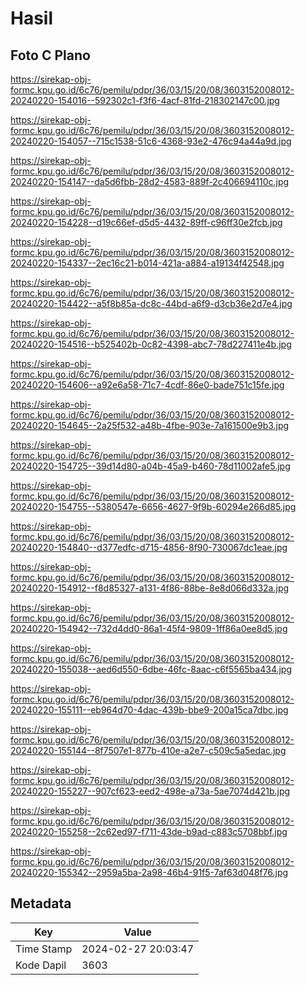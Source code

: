 # Hasil

## Foto C Plano

https://sirekap-obj-formc.kpu.go.id/6c76/pemilu/pdpr/36/03/15/20/08/3603152008012-20240220-154016--592302c1-f3f6-4acf-81fd-218302147c00.jpg

https://sirekap-obj-formc.kpu.go.id/6c76/pemilu/pdpr/36/03/15/20/08/3603152008012-20240220-154057--715c1538-51c6-4368-93e2-476c94a44a9d.jpg

https://sirekap-obj-formc.kpu.go.id/6c76/pemilu/pdpr/36/03/15/20/08/3603152008012-20240220-154147--da5d6fbb-28d2-4583-889f-2c406694110c.jpg

https://sirekap-obj-formc.kpu.go.id/6c76/pemilu/pdpr/36/03/15/20/08/3603152008012-20240220-154228--d19c66ef-d5d5-4432-89ff-c96ff30e2fcb.jpg

https://sirekap-obj-formc.kpu.go.id/6c76/pemilu/pdpr/36/03/15/20/08/3603152008012-20240220-154337--2ec16c21-b014-421a-a884-a19134f42548.jpg

https://sirekap-obj-formc.kpu.go.id/6c76/pemilu/pdpr/36/03/15/20/08/3603152008012-20240220-154422--a5f8b85a-dc8c-44bd-a6f9-d3cb36e2d7e4.jpg

https://sirekap-obj-formc.kpu.go.id/6c76/pemilu/pdpr/36/03/15/20/08/3603152008012-20240220-154516--b525402b-0c82-4398-abc7-78d227411e4b.jpg

https://sirekap-obj-formc.kpu.go.id/6c76/pemilu/pdpr/36/03/15/20/08/3603152008012-20240220-154606--a92e6a58-71c7-4cdf-86e0-bade751c15fe.jpg

https://sirekap-obj-formc.kpu.go.id/6c76/pemilu/pdpr/36/03/15/20/08/3603152008012-20240220-154645--2a25f532-a48b-4fbe-903e-7a161500e9b3.jpg

https://sirekap-obj-formc.kpu.go.id/6c76/pemilu/pdpr/36/03/15/20/08/3603152008012-20240220-154725--39d14d80-a04b-45a9-b460-78d11002afe5.jpg

https://sirekap-obj-formc.kpu.go.id/6c76/pemilu/pdpr/36/03/15/20/08/3603152008012-20240220-154755--5380547e-6656-4627-9f9b-60294e266d85.jpg

https://sirekap-obj-formc.kpu.go.id/6c76/pemilu/pdpr/36/03/15/20/08/3603152008012-20240220-154840--d377edfc-d715-4856-8f90-730067dc1eae.jpg

https://sirekap-obj-formc.kpu.go.id/6c76/pemilu/pdpr/36/03/15/20/08/3603152008012-20240220-154912--f8d85327-a131-4f86-88be-8e8d066d332a.jpg

https://sirekap-obj-formc.kpu.go.id/6c76/pemilu/pdpr/36/03/15/20/08/3603152008012-20240220-154942--732d4dd0-86a1-45f4-9809-1ff86a0ee8d5.jpg

https://sirekap-obj-formc.kpu.go.id/6c76/pemilu/pdpr/36/03/15/20/08/3603152008012-20240220-155038--aed6d550-6dbe-46fc-8aac-c6f5565ba434.jpg

https://sirekap-obj-formc.kpu.go.id/6c76/pemilu/pdpr/36/03/15/20/08/3603152008012-20240220-155111--eb964d70-4dac-439b-bbe9-200a15ca7dbc.jpg

https://sirekap-obj-formc.kpu.go.id/6c76/pemilu/pdpr/36/03/15/20/08/3603152008012-20240220-155144--8f7507e1-877b-410e-a2e7-c509c5a5edac.jpg

https://sirekap-obj-formc.kpu.go.id/6c76/pemilu/pdpr/36/03/15/20/08/3603152008012-20240220-155227--907cf623-eed2-498e-a73a-5ae7074d421b.jpg

https://sirekap-obj-formc.kpu.go.id/6c76/pemilu/pdpr/36/03/15/20/08/3603152008012-20240220-155258--2c62ed97-f711-43de-b9ad-c883c5708bbf.jpg

https://sirekap-obj-formc.kpu.go.id/6c76/pemilu/pdpr/36/03/15/20/08/3603152008012-20240220-155342--2959a5ba-2a98-46b4-91f5-7af63d048f76.jpg


## Metadata

| Key        | Value               |
| ---------- | ------------------- |
| Time Stamp | 2024-02-27 20:03:47 |
| Kode Dapil | 3603                |



